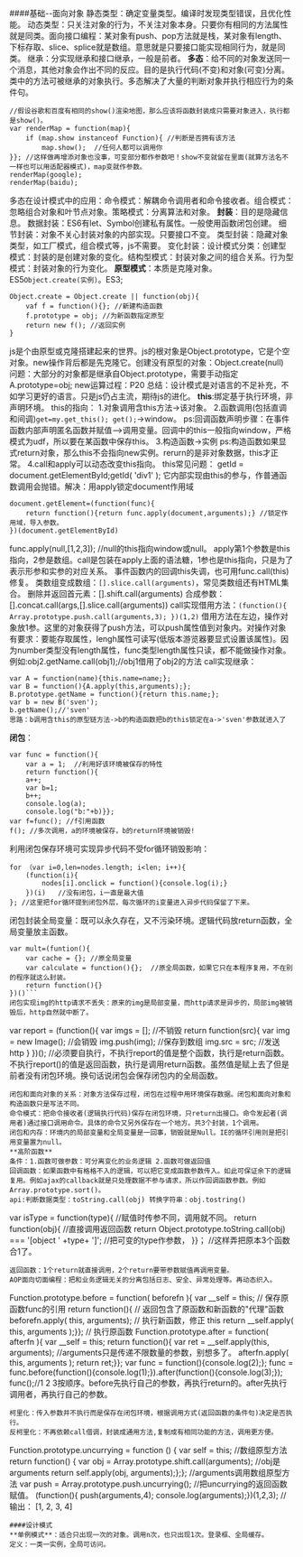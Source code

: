 ####基础--面向对象
静态类型：确定变量类型。编译时发现类型错误，且优化性能。
动态类型：只关注对象的行为，不关注对象本身。只要你有相同的方法属性就是同类。面向接口编程：某对象有push、pop方法就是栈，某对象有length、下标存取、slice、splice就是数组。意思就是只要接口能实现相同行为，就是同类。
继承：分实现继承和接口继承，一般是前者。
**多态**：给不同的对象发送同一个消息，其他对象会作出不同的反应。目的是执行代码(不变)和对象(可变)分离。类中的方法可被继承的对象执行。多态解决了大量的判断对象并执行相应行为的条件句。
```
//假设谷歌和百度有相同的show()渲染地图，那么应该将函数封装成只需要对象进入，执行都是show()。
var renderMap = function(map){
	if (map.show instanceof Function){ //判断是否拥有该方法
		map.show();  //任何人都可以调用你
}}; //这样做再增添对象也没事，可变部分都作参数吧！show不变就留在里面(就算方法名不一样也可以用适配器模式)，map变就作参数。
renderMap(google);
renderMap(baidu);
```
多态在设计模式中的应用：命令模式：解耦命令调用者和命令接收者。组合模式：忽略组合对象和叶节点对象。策略模式：分离算法和对象。
**封装**：目的是隐藏信息。
数据封装：ES6有let、Symbol创建私有属性。一般使用函数闭包创建。
细节封装：对象不关心封装对象的内部实现。只要接口不变。
类型封装：隐藏对象类型，如工厂模式，组合模式等，js不需要。
变化封装：设计模式分类：创建型模式：封装的是创建对象的变化。结构型模式：封装对象之间的组合关系。行为型模式：封装对象的行为变化。
**原型模式**：本质是克隆对象。ES5`Object.create(实例)`。ES3;
```
Object.create = Object.create || function(obj){
	vaf f = function(){}; //新建构造函数
	f.prototype = obj; //为新函数指定原型
	return new f(); //返回实例
}
```
js是个由原型或克隆搭建起来的世界。js的根对象是Object.prototype，它是个空对象。new操作背后都是先克隆它。创建没有原型的对象：Object.create(null)
问题：大部分的对象都是继承自Object.prototype，需要手动指定 A.prototype=obj;
new运算过程：P20
总结：设计模式是对语言的不足补充，不如学习更好的语言。只是js仍占主流，期待js的进化。
**this**:绑定基于执行环境，非声明环境。
this的指向：
  1.对象调用含this方法->该对象。
  2.函数调用(包括直调和间调)`get=my.get_this(); get();`->window。
  ps:回调函数声明步骤：在事件函数内部声明匿名函数并赋值-->调用变量。回调中的this一般指向window，严格模式为udf，所以要在某函数中保存this。
  3.构造函数->实例
  ps:构造函数如果显式return对象，那么this不会指向new实例。rerurn的是非对象数据，this才正常。
  4.call和apply可以动态改变this指向。
this常见问题：
  getId = document.getElementById;getId( 'div1' ); 它内部实现由this的参与，作普通函数调用会抛错。解决：用apply锁定document作用域
```
document.getElement=(function(func){
	return function(){return func.apply(document,arguments);} //锁定作用域，导入参数。
})(document.getElementById)
```
func.apply(null,[1,2,3]); //null的this指向window或null。
apply第1个参数是this指向，2参是数组。call是包装在apply上面的语法糖，1参也是this指向，只是为了表示形参和实参的对应关系。
事件函数内的回调this失调，也可用func.call(this)修复。
类数组变成数组：`[].slice.call(arguments)`，常见类数组还有HTML集合。
删除并返回首元素：[].shift.call(arguments)
合成参数：[].concat.call(args,[].slice.call(arguments))
call实现借用方法：`(function(){ Array.prototype.push.call(arguments,3); })(1,2)` 借用方法在左边，操作对象放1参。这里的对象获得了push方法，可以push属性值到对象内。对操作对象有要求：要能存取属性，lengh属性可读写(低版本游览器要显式设置该属性)。因为number类型没有length属性，func类型length属性只读，都不能做操作对象。例如:obj2.getName.call(obj1);//obj1借用了obj2的方法
call实现继承：
```
var A = function(name){this.name=name;};
var B = function(){A.apply(this,arguments);};
B.prototype.getName = function(){return this.name;};
var b = new B('sven');
b.getName();//'sven'
思路：b调用含this的原型链方法->b的构造函数把b的this锁定在a->'sven'参数就进入了
```
**闭包**：
```
var func = function(){
	var a = 1;  //利用好该环境被保存的特性
	return function(){
	a++;
	var b=1;
	b++;
	console.log(a);
	console.log("b:"+b)}};
var f=func(); //f引用函数
f(); //多次调用，a的环境被保存，b的return环境被销毁!
```
利用闭包保存环境可实现异步代码不受for循环销毁影响：
```
for （var i=0,len=nodes.length; i<len; i++){
	(function(i){
		nodes[i].onclick = function(){console.log(i);}
	})(i)   //没有闭包，i一直是最大值
}; //这里把for循环提到闭包外层，每次循环的i变量进入异步代码保留了下来。
```
闭包封装全局变量：既可以永久存在，又不污染环境。逻辑代码放return函数，全局变量放主函数。
```
var mult=(funtion(){
	var cache = {}; //原全局变量
	var calculate = function(){};  //原全局函数，如果它只在本程序复用，不在别的程序就这么封装。
	return function(){}
})()```
闭包实现img的http请求不丢失：原来的img是局部变量，而http请求是异步的，局部img被销毁后，http自然就中断了。
```
var report = (function(){
	var imgs = [];  //不销毁 
	return function(src){
		var img = new Image(); //会销毁
		img.push(img); //保存到数组
		img.src = src; //发送http
	}
})(); //必须要自执行，不执行report的值是整个函数，执行是return函数。不执行report()的值是返回函数，执行是调用return函数。虽然值是赋上去了但是前者没有闭包环境。换句话说闭包会保存闭包内的全局函数。
```
闭包和面向对象的关系：对象方法保存过程，闭包在过程中用环境保存数据。闭包和面向对象和构造函数只是写法不同。
命令模式：把命令接收者(逻辑执行代码)保存在闭包环境，只return出接口。命令发起者(调用者)通过接口调用命令。具体的命令又另外保存在一个地方。共3个封装，1个调用。
闭包和内存：环境内的局部变量和全局变量是一回事，销毁就是Null。IE的循环引用则是把引用变量置为null。
**高阶函数**
条件：1.函数可做参数：可分离变化的业务逻辑 2.函数可做返回值
回调函数：如果函数中有格格不入的逻辑，可以把它变成函数参数传入。如此可保证余下的逻辑复用。例如ajax的callback就是只处理数据不参与请求，所以作回调函数参数。例如Array.prototype.sort()。
api:判断数据类型：toString.call(obj) 转换字符串：obj.tostring()
```
var isType = function(type){ //赋值时传参不同，调用就不同。
	return function(obj){ //直接调用返回函数
		return Object.prototype.toString.call(obj) === '[object ' +type+ ']'; //把可变的type作参数，
}}； //这样弄把原本3个函数合1了。
```
返回函数：1个return就直接调用，2个return要带参数赋值再调用变量。
AOP面向切面编程：把和业务逻辑无关的分离包括日志、安全、异常处理等。再动态织入。
```
Function.prototype.before = function( beforefn ){
	var __self = this; // 保存原函数func的引用
	return function(){ // 返回包含了原函数和新函数的"代理"函数
		beforefn.apply( this, arguments); // 执行新函数，修正 this
		return __self.apply( this, arguments );}}; // 执行原函数
Function.prototype.after = function( afterfn ){
	var __self = this;
	return function(){
		var ret = __self.apply(this, arguments); //arguments只是传递不限数量的参数，别想多了。
		afterfn.apply( this, arguments ); 
		return ret;}};
var func = function(){console.log(2);};
func = func.before(function(){console.log(1);}).after(function(){console.log(3);});
func();//1 2 3按顺序。before先执行自己的参数，再执行return的。after先执行调用者，再执行自己的参数。
```
柯里化：传入参数并不执行而是保存在闭包环境，根据调用方式(返回函数的条件句)决定是否执行。
反柯里化：不再依赖call借调，封装成通用方法,复制成有相同功能的方法，调用更方便。
```
Function.prototype.uncurrying = function () {
	var self = this; //数组原型方法
	return function() {
		var obj = Array.prototype.shift.call(arguments); //obj是arguments
		return self.apply(obj, arguments);};}; //arguments调用数组原型方法
var push = Array.prototype.push.uncurrying();  //把uncurrying的返回函数赋值。
(function(){ push(arguments,4); console.log(arguments);})(1,2,3);  //输出： [1, 2, 3, 4]
```
####设计模式
**单例模式**：适合只出现一次的对象。调用n次，也只出现1次。登录框、全局缓存。
定义：一类一实例，全局可访问。